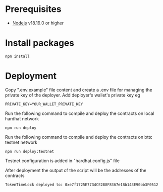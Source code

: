 # Prerequisites  


-   [Nodejs](https://nodejs.org/en) v18.19.0 or higher

# Install packages   
```shell
npm install 
```
# Deployment  

Copy ".env.example" file content and create a .env file for managing the private key of the deployer.
Add deployer's wallet's private key eg 
```shell
PRIVATE_KEY=YOUR_WALLET_PRIVATE_KEY
```
Run the following command to compile and deploy the contracts on local hardhat network
```shell
npm run deploy
```

Run the following command to compile and deploy the contracts on bttc testnet network
```shell
npm run deploy:testnet
```
Testnet configuration is added in "hardhat.config.js" file


After deployment the output of the script will be the addresses of the contracts  

```
TokenTimeLock deployed to: 0xe7f1725E7734CE288F8367e1Bb143E90bb3F0512
```